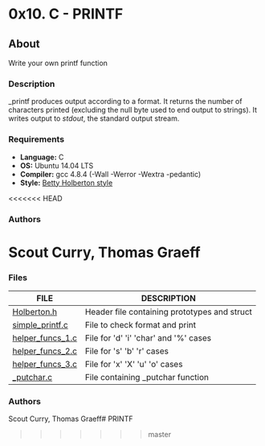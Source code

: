 # 0x10. C - PRINTF

## About
Write your own printf function

### Description
\_printf produces output according to a format. It returns the number of characters printed (excluding the null byte used to end output to strings).
It writes output to _stdout_, the standard output stream.

### Requirements
* __Language:__ C
* __OS:__ Ubuntu 14.04 LTS
* __Compiler:__ gcc 4.8.4 (-Wall -Werror -Wextra -pedantic)
* __Style:__ [Betty Holberton style](https://github.com/holbertonschool/Betty)

<<<<<<< HEAD
### Authors
Scout Curry, Thomas Graeff
=======
### Files
FILE | DESCRIPTION
----|----
[Holberton.h](./holberton.h) | Header file containing prototypes and struct
[simple_printf.c](./simple_printf.c) | File to check format and print
[helper_funcs_1.c](./helper_funcs_1.c) | File for 'd' 'i' 'char' and '%' cases
[helper_funcs_2.c](./helper_funcs_2.c) | File for 's' 'b' 'r' cases
[helper_funcs_3.c](./helper_funcs_3.c) | File for 'x' 'X' 'u' 'o' cases
[\_putchar.c](./_putchar.c) | File containing \_putchar function

### Authors
Scout Curry, Thomas Graeff# PRINTF
>>>>>>> master
